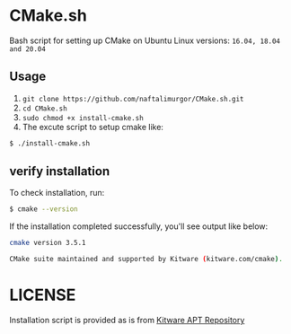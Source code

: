 # CMake.sh
Bash script for setting up CMake on Ubuntu Linux versions: `16.04, 18.04 and 20.04`

## Usage
1. `git clone https://github.com/naftalimurgor/CMake.sh.git`
2.  `cd CMake.sh`
3. `sudo chmod +x install-cmake.sh`
4. The excute script to setup cmake like:  
```bash
$ ./install-cmake.sh
```

## verify installation
To check installation, run:
```bash
$ cmake --version
```
If the installation completed successfully, you'll see output like below:
```bash
cmake version 3.5.1

CMake suite maintained and supported by Kitware (kitware.com/cmake).

```
# LICENSE
Installation script is provided as is from [Kitware APT Repository](https://apt.kitware.com/)

